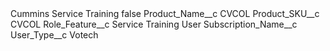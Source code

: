 <?xml version="1.0" encoding="UTF-8"?>
<CustomMetadata xmlns="http://soap.sforce.com/2006/04/metadata" xmlns:xsi="http://www.w3.org/2001/XMLSchema-instance" xmlns:xsd="http://www.w3.org/2001/XMLSchema">
    <label>Cummins Service Training</label>
    <protected>false</protected>
    <values>
        <field>Product_Name__c</field>
        <value xsi:type="xsd:string">CVCOL</value>
    </values>
    <values>
        <field>Product_SKU__c</field>
        <value xsi:type="xsd:string">CVCOL</value>
    </values>
    <values>
        <field>Role_Feature__c</field>
        <value xsi:type="xsd:string">Service Training User</value>
    </values>
    <values>
        <field>Subscription_Name__c</field>
        <value xsi:nil="true"/>
    </values>
    <values>
        <field>User_Type__c</field>
        <value xsi:type="xsd:string">Votech</value>
    </values>
</CustomMetadata>
